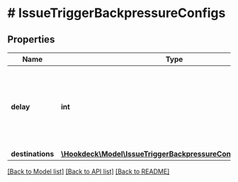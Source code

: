 # # IssueTriggerBackpressureConfigs

## Properties

Name | Type | Description | Notes
------------ | ------------- | ------------- | -------------
**delay** | **int** | The minimum delay (backpressure) to open the issue for min of 1 minute (60000) and max of 1 day (86400000) |
**destinations** | [**\Hookdeck\Model\IssueTriggerBackpressureConfigsDestinations**](IssueTriggerBackpressureConfigsDestinations.md) |  |

[[Back to Model list]](../../README.md#models) [[Back to API list]](../../README.md#endpoints) [[Back to README]](../../README.md)
